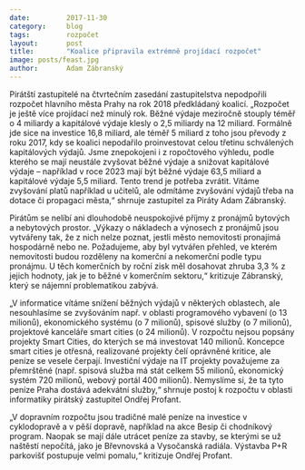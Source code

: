 ```yaml
---
date:         2017-11-30
category:     blog
tags:         rozpočet
layout:       post
title:        "Koalice připravila extrémně projídací rozpočet"
image: posts/feast.jpg
author:       Adam Zábranský
---
```


Pirátští zastupitelé na čtvrtečním zasedání zastupitelstva nepodpořili rozpočet hlavního města Prahy na rok 2018 předkládaný koalicí. „Rozpočet je ještě více projídací než minulý rok. Běžné výdaje meziročně stouply téměř o 4 miliardy a kapitálové výdaje klesly o 2,5 miliardy na 12 miliard. Formálně jde sice na investice 16,8 miliard, ale téměř 5 miliard z toho jsou převody z roku 2017, kdy se koalici nepodařilo proinvestovat celou třetinu schválených kapitálových výdajů. Jsme znepokojeni i z ropočtového výhledu, podle kterého se mají neustále zvyšovat běžné výdaje a snižovat kapitálové výdaje – například v roce 2023 mají být běžné výdaje 63,5 miliard a kapitálové výdaje 5,5 miliard. Tento trend je potřeba zvrátit. Vítáme zvyšování platů například u učitelů, ale odmítáme zvyšování výdajů třeba na dotace či propagaci města,“ shrnuje zastupitel za Piráty Adam Zábranský.

Pirátům se nelíbí ani dlouhodobě neuspokojivé příjmy z pronájmů bytových a nebytových prostor. „Výkazy o nákladech a výnosech z pronájmů jsou vytvářeny tak, že z nich nelze poznat, jestli město nemovitosti pronajímá hospodárně nebo ne. Požadujeme, aby byl vytvářen přehled, ve kterém nemovitosti budou rozděleny na komerční a nekomerční podle typu pronájmu. U těch komerčních by roční zisk měl dosahovat zhruba 3,3 % z jejich hodnoty, jak je to běžné v komerčním sektoru,“ kritizuje Zábranský, který se nájemní problematikou zabývá. 

„V informatice vítáme snížení běžných výdajů v některých oblastech, ale nesouhlasíme se zvyšováním např. v oblasti programového vybavení (o 13 milionů), ekonomického systému (o 7 milionů), spisové služby (o 7 milionů), projektové kanceláře smart cities (o 24 milionů). V rozpočtu nejsou popsány projekty Smart Cities, do kterých se má investovat 140 milionů. Koncepce smart cities je otřesná, realizované projekty čelí oprávněné kritice, ale peníze se vesele čerpají. Investiční výdaje na IT projekty považujeme za přemrštěné (např. spisová služba má stát celkem 55 milionů, ekonomický systém 720 milionů, webový portál 400 milionů). Nemyslíme si, že ta tyto peníze Praha dostává adekvátní služby,“ shrnuje postoj k rozpočtu v oblasti informatiky pirátský zastupitel Ondřej Profant.

„V dopravním rozpočtu jsou tradičné malé peníze na investice v cyklodopravě a v pěší dopravě, například na akce Besip či chodníkový program. Naopak se mají dále utrácet peníze za stavby, se kterými se už naštěstí nepočítá, jako je Břevnovská a Vysočanská radiála. Výstavba P+R parkovišť postupuje velmi pomalu,“ kritizuje Ondřej Profant.


